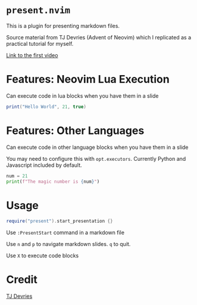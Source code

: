 # `present.nvim`

This is a plugin for presenting markdown files.

Source material from TJ Devries (Advent of Neovim) which I replicated as a
practical tutorial for myself. 

[Link to the first video](https://youtu.be/VGid4aN25iI?si=797jaI2L_jlLAs4_)

# Features: Neovim Lua Execution

Can execute code in lua blocks when you have them in a slide

```lua
print("Hello World", 21, true)
```

# Features: Other Languages

Can execute code in other language blocks when you have them in a slide

You may need to configure this with `opt.executors`.
Currently Python and Javascript included by default.

```python
num = 21
print(f"The magic number is {num}")
```

# Usage

```lua
require("present").start_presentation {}
```

Use `:PresentStart` command in a markdown file

Use `n` and `p` to navigate markdown slides. `q` to quit.

Use `X` to execute code blocks

# Credit
[TJ Devries](https://github.com/tjdevries)
